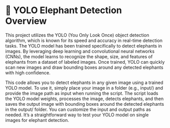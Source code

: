 # 🐘 YOLO Elephant Detection Overview
This project utilizes the YOLO (You Only Look Once) object detection algorithm, which is known for its speed and accuracy in real-time detection tasks. The YOLO model has been trained specifically to detect elephants in images. By leveraging deep learning and convolutional neural networks (CNNs), the model learns to recognize the shape, size, and features of elephants from a dataset of labeled images. Once trained, YOLO can quickly scan new images and draw bounding boxes around any detected elephants with high confidence.

This code allows you to detect elephants in any given image using a trained YOLO model. To use it, simply place your image in a folder (e.g., input/) and provide the image path as input when running the script. The script loads the YOLO model weights, processes the image, detects elephants, and then saves the output image with bounding boxes around the detected elephants in the output/ folder. You can customize the input and output paths as needed. It’s a straightforward way to test your YOLO model on single images for elephant detection.

